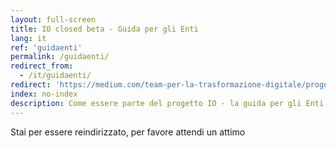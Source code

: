 ```yaml
---
layout: full-screen
title: IO closed beta - Guida per gli Enti
lang: it
ref: 'guidaenti'
permalink: /guidaenti/
redirect_from:
  - /it/guidaenti/
redirect: 'https://medium.com/team-per-la-trasformazione-digitale/progetto-io-guida-per-gli-enti-pubblici-integrazione-servizi-pubblica-amministrazione-smartphone-cittadini-f290306a611a'
index: no-index
description: Come essere parte del progetto IO - la guida per gli Enti Pubblici
---
```


<p class="text-left"><span class="loading-animated">Stai per essere reindirizzato, per favore attendi un attimo</span></p>
